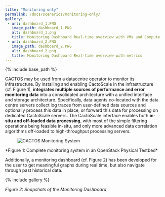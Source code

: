 ```yaml
---
title: "Monitoring only"
permalink: /docs/scenarios/monitoring-only/
gallery:
 - url: dashboard_1.PNG
   image_path: dashboard_1.PNG
   alt: dashboard_1.png
   title: Monitoring Dashboard Real-time overview with VMs and Compute Nodes
 - url: dashboard_2.PNG
   image_path: dashboard_2.PNG
   alt: dashboard_2.png
   title: Monitoring Dashboard Real-time overview with metrics
---
```


{% include base_path %}

CACTOS may be used from a datacentre operator to monitor its infrastructure. By installing and enabling CactoScale in the infrastructure (cf. Figure 1), **integrates multiple sources of performance and error monitoring data** 
into a consolidated architecture with a unified interface and storage architecture. Specifically, data agents co-located with the data centre servers collect log traces from user-defined data sources and 
optionally process this data in place, or forward this data for processing on dedicated CactoScale servers. The CactoScale interface enables both **in-situ and off-loaded data processing**, with most of the 
simple filtering operations being feasible in-situ, and only more advanced data correlation algorithms off-loaded to high-throughput processing servers.

<figure>
  <img src="{{ base_path }}/assets/images/cactoscale_openstack.png" alt="CACTOS Monitoring System">
</figure>
*Figure 1: Complete monitoring system in an OpenStack Physical Testbed*

Additionally, a monitoring dashboard (cf. Figure 2) has been developed for the user to get meaningful graphs during real time, but also navigate through past historical data. 

{% include gallery %}

*Figure 2: Snapshots of the Monitoring Dashboard*


